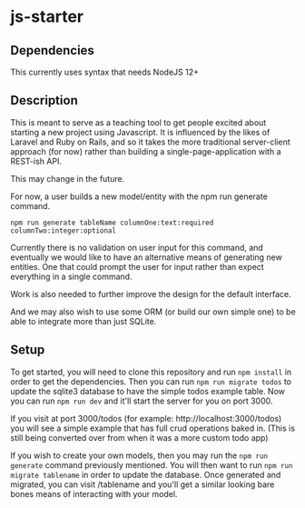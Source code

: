 # js-starter

## Dependencies

This currently uses syntax that needs NodeJS 12+

## Description

This is meant to serve as a teaching tool to get people excited about starting a new project using Javascript.
It is influenced by the likes of Laravel and Ruby on Rails, and so it takes the more traditional server-client
approach (for now) rather than building a single-page-application with a REST-ish API.

This may change in the future.

For now, a user builds a new model/entity with the npm run generate command.

```
npm run generate tableName columnOne:text:required columnTwo:integer:optional
```

Currently there is no validation on user input for this command,
and eventually we would like to have an alternative means of generating new entities.
One that could prompt the user for input rather than expect everything in a single command.

Work is also needed to further improve the design for the default interface.

And we may also wish to use some ORM (or build our own simple one) to be able to integrate more than just
SQLite.

## Setup

To get started, you will need to clone this repository and run `npm install` in order to get the dependencies.
Then you can run `npm run migrate todos` to update the sqlite3 database to have the simple todos example table.
Now you can run `npm run dev` and it'll start the server for you on port 3000.

If you visit at port 3000/todos (for example: http://localhost:3000/todos)
you will see a simple example that has full crud operations baked in.
(This is still being converted over from when it was a more custom todo app)

If you wish to create your own models,
then you may run the `npm run generate` command previously mentioned.
You will then want to run `npm run migrate tablename` in order to update the database.
Once generated and migrated, you can visit /tablename and you'll get a similar looking
bare bones means of interacting with your model.
